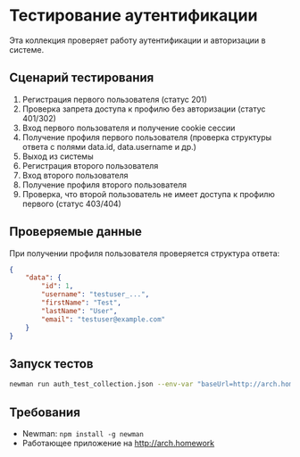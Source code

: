 # Тестирование аутентификации

Эта коллекция проверяет работу аутентификации и авторизации в системе.

## Сценарий тестирования

1. Регистрация первого пользователя (статус 201)
2. Проверка запрета доступа к профилю без авторизации (статус 401/302)
3. Вход первого пользователя и получение cookie сессии
4. Получение профиля первого пользователя (проверка структуры ответа с полями data.id, data.username и др.)
5. Выход из системы
6. Регистрация второго пользователя
7. Вход второго пользователя 
8. Получение профиля второго пользователя
9. Проверка, что второй пользователь не имеет доступа к профилю первого (статус 403/404)

## Проверяемые данные

При получении профиля пользователя проверяется структура ответа:
```json
{
    "data": {
        "id": 1,
        "username": "testuser_...",
        "firstName": "Test",
        "lastName": "User",
        "email": "testuser@example.com"
    }
}
```

## Запуск тестов

```bash
newman run auth_test_collection.json --env-var "baseUrl=http://arch.homework"
```

## Требования

- Newman: `npm install -g newman`
- Работающее приложение на http://arch.homework 
